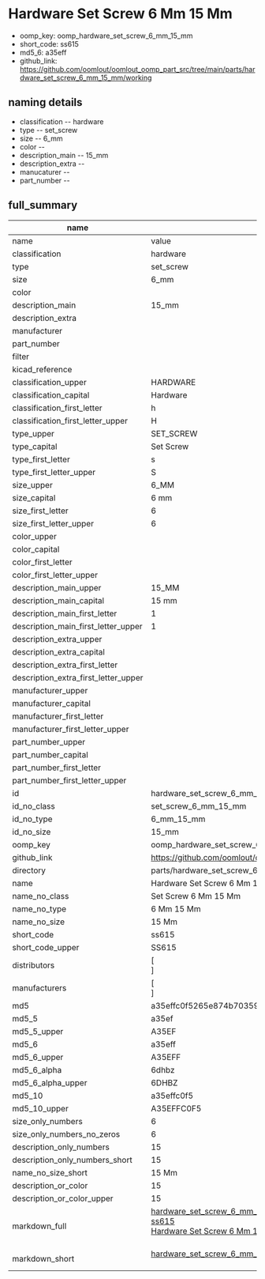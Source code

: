 # Hardware Set Screw 6 Mm 15 Mm

  
* oomp_key: oomp_hardware_set_screw_6_mm_15_mm 
* short_code: ss615
* md5_6: a35eff  
* github_link: https://github.com/oomlout/oomlout_oomp_part_src/tree/main/parts/hardware_set_screw_6_mm_15_mm/working  
## naming details
* classification -- hardware
* type -- set_screw
* size -- 6_mm
* color -- 
* description_main -- 15_mm
* description_extra -- 
* manucaturer -- 
* part_number -- 





## full_summary
| name | value | 
| --- | --- | 
| name | value | 
| classification | hardware | 
| type | set_screw | 
| size | 6_mm | 
| color |  | 
| description_main | 15_mm | 
| description_extra |  | 
| manufacturer |  | 
| part_number |  | 
| filter |  | 
| kicad_reference |  | 
| classification_upper | HARDWARE | 
| classification_capital | Hardware | 
| classification_first_letter | h | 
| classification_first_letter_upper | H | 
| type_upper | SET_SCREW | 
| type_capital | Set Screw | 
| type_first_letter | s | 
| type_first_letter_upper | S | 
| size_upper | 6_MM | 
| size_capital | 6 mm | 
| size_first_letter | 6 | 
| size_first_letter_upper | 6 | 
| color_upper |  | 
| color_capital |  | 
| color_first_letter |  | 
| color_first_letter_upper |  | 
| description_main_upper | 15_MM | 
| description_main_capital | 15 mm | 
| description_main_first_letter | 1 | 
| description_main_first_letter_upper | 1 | 
| description_extra_upper |  | 
| description_extra_capital |  | 
| description_extra_first_letter |  | 
| description_extra_first_letter_upper |  | 
| manufacturer_upper |  | 
| manufacturer_capital |  | 
| manufacturer_first_letter |  | 
| manufacturer_first_letter_upper |  | 
| part_number_upper |  | 
| part_number_capital |  | 
| part_number_first_letter |  | 
| part_number_first_letter_upper |  | 
| id | hardware_set_screw_6_mm_15_mm | 
| id_no_class | set_screw_6_mm_15_mm | 
| id_no_type | 6_mm_15_mm | 
| id_no_size | 15_mm | 
| oomp_key | oomp_hardware_set_screw_6_mm_15_mm | 
| github_link | https://github.com/oomlout/oomlout_oomp_part_src/tree/main/parts/hardware_set_screw_6_mm_15_mm/working | 
| directory | parts/hardware_set_screw_6_mm_15_mm | 
| name | Hardware Set Screw 6 Mm 15 Mm | 
| name_no_class | Set Screw 6 Mm 15 Mm | 
| name_no_type | 6 Mm 15 Mm | 
| name_no_size | 15 Mm | 
| short_code | ss615 | 
| short_code_upper | SS615 | 
| distributors | [<br>] | 
| manufacturers | [<br>] | 
| md5 | a35effc0f5265e874b70359665cd7116 | 
| md5_5 | a35ef | 
| md5_5_upper | A35EF | 
| md5_6 | a35eff | 
| md5_6_upper | A35EFF | 
| md5_6_alpha | 6dhbz | 
| md5_6_alpha_upper | 6DHBZ | 
| md5_10 | a35effc0f5 | 
| md5_10_upper | A35EFFC0F5 | 
| size_only_numbers | 6 | 
| size_only_numbers_no_zeros | 6 | 
| description_only_numbers | 15 | 
| description_only_numbers_short | 15 | 
| name_no_size_short | 15 Mm | 
| description_or_color | 15 | 
| description_or_color_upper | 15 | 
| markdown_full | [hardware_set_screw_6_mm_15_mm](https://github.com/oomlout/oomlout_oomp_part_src/tree/main/parts/hardware_set_screw_6_mm_15_mm/working)<br>[ss615](https://github.com/oomlout/oomlout_oomp_part_src/tree/main/parts/hardware_set_screw_6_mm_15_mm/working)<br>[Hardware Set Screw 6 Mm 15 Mm](https://github.com/oomlout/oomlout_oomp_part_src/tree/main/parts/hardware_set_screw_6_mm_15_mm/working)<br><br> | 
| markdown_short | [hardware_set_screw_6_mm_15_mm](https://github.com/oomlout/oomlout_oomp_part_src/tree/main/parts/hardware_set_screw_6_mm_15_mm/working)<br><br> | 
